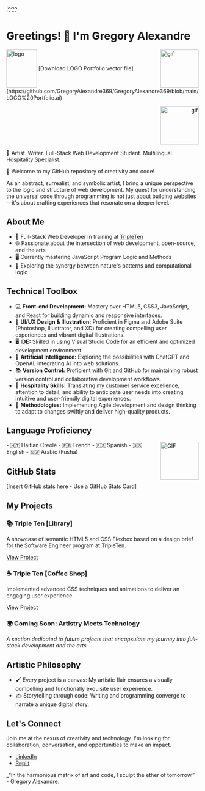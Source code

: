 <img src="https://github.com/GregoryAlexandre369/GregoryAlexandre369/blob/main/IMG_2106.jpeg" alt="logo" width="800" height="10" style="border-radius: 20px;">
<img src="https://github.com/GregoryAlexandre369/GregoryAlexandre369/blob/main/IMG_1354.jpeg" alt="logo" width="800" height="7" style="border-radius: 20px;">
<img src="https://github.com/GregoryAlexandre369/GregoryAlexandre369/blob/main/IMG_2106.jpeg" alt="logo" width="800" height="5" style="border-radius: 20px;">
<img src="https://github.com/GregoryAlexandre369/GregoryAlexandre369/blob/main/IMG_1354.jpeg" alt="logo" width="800" height="3" style="border-radius: 20px;">

# Greetings! 👋 I'm Gregory Alexandre
<img align="center" alt="logo" width="80px" height="100px" src="https://github.com/GregoryAlexandre369/GregoryAlexandre369/blob/main/Untitled.png">
<img align="right" alt="gif" src="https://media.giphy.com/media/8dPbkqUb2p5XTvIXLx/giphy.gif" alt="GIF" width="100px" height="100px">
[Download LOGO Portfolio vector file](https://github.com/GregoryAlexandre369/GregoryAlexandre369/blob/main/LOGO%20Portfolio.ai)

<p align="right">
  <img alt="gif" src="https://media.giphy.com/media/8dPbkqUb2p5XTvIXLx/giphy.gif" width="100">
</p>


🎨 
Artist. Writer. Full-Stack Web Development Student. Multilingual Hospitality Specialist. 

🚀 Welcome to my GitHub repository of creativity and code!

As an abstract, surrealist, and symbolic artist, I bring a unique perspective to the logic and structure of web development. My quest for understanding the universal code through programming is not just about building websites—it's about crafting experiences that resonate on a deeper level.

## About Me

- 💼 Full-Stack Web Developer in training at [TripleTen](https://tripleten.com/)
- 🌐 Passionate about the intersection of web development, open-source, and the arts
- 🖥️ Currently mastering JavaScript Program Logic and Methods
- 🧬 Exploring the synergy between nature's patterns and computational logic

## Technical Toolbox

- 💻 **Front-end Development:** Mastery over HTML5, CSS3, JavaScript, and React for building dynamic and responsive interfaces.
- 🧰 **UI/UX Design & Illustration:** Proficient in Figma and Adobe Suite (Photoshop, Illustrator, and XD) for creating compelling user experiences and vibrant digital illustrations.
- 🖥️ **IDE:** Skilled in using Visual Studio Code for an efficient and optimized development environment.
- 🤖 **Artificial Intelligence:** Exploring the possibilities with ChatGPT and OpenAI, integrating AI into web solutions.
- 📚 **Version Control:** Proficient with Git and GitHub for maintaining robust version control and collaborative development workflows.
- 🌟 **Hospitality Skills:** Translating my customer service excellence, attention to detail, and ability to anticipate user needs into creating intuitive and user-friendly digital experiences.
- 🔄 **Methodologies:** Implementing Agile development and design thinking to adapt to changes swiftly and deliver high-quality products.

## Language Proficiency
<img align="right" alt="GIF" width="100px" height="100px" src="https://media2.giphy.com/media/sP39BLHaHyKhI5Qj0A/200w.webp?cid=ecf05e47dx3avrhyr7kfs6pyc816atjcw1xlibydl95pdp3p&ep=v1_gifs_search&rid=200w.webp&ct=g/giphy.gif">
- 🇭🇹 Haitian Creole
- 🇫🇷 French
- 🇪🇸 Spanish
- 🇺🇸 English
- 🇸🇦 Arabic (Fusha)

## GitHub Stats
[Insert GitHub stats here - Use a GitHub Stats Card]

## My Projects

### 📚 Triple Ten [Library]

A showcase of semantic HTML5 and CSS Flexbox based on a design brief for the Software Engineer program at TripleTen.

[View Project](https://gregoryalexandre369.github.io/Library/)

### ☕ Triple Ten [Coffee Shop]

Implemented advanced CSS techniques and animations to deliver an engaging user experience.

[View Project](https://github.com/GregoryAlexandre369/Coffee-Shop.git)

### 🌍 Coming Soon: Artistry Meets Technology

_A section dedicated to future projects that encapsulate my journey into full-stack development and the arts._

## Artistic Philosophy

- 🖌️ Every project is a canvas: My artistic flair ensures a visually compelling and functionally exquisite user experience.
- ✍️ Storytelling through code: Writing and programming converge to narrate a unique digital story.

## Let's Connect

Join me at the nexus of creativity and technology. I'm looking for collaboration, conversation, and opportunities to make an impact.

- [LinkedIn](https://www.linkedin.com/in/gregoryalexandre369/)
- [Replit](https://replit.com/@GregoryAlexandre369)


_“In the harmonious matrix of art and code, I sculpt the ether of tomorrow.” - Gregory Alexandre.
